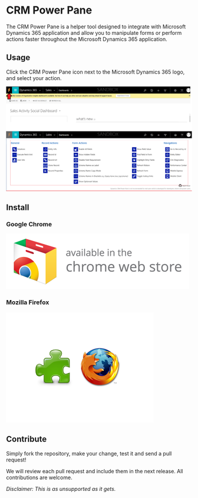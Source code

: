 # CRM Power Pane

The CRM Power Pane is a helper tool designed to integrate with Microsoft Dynamics 365 application and allow you to manipulate forms or perform actions faster throughout the Microsoft Dynamics 365 application.

## Usage
Click the CRM Power Pane icon next to the Microsoft Dynamics 365 logo, and select your action.

![CRM Power Pane Usage](./.github/assets/usage.png)

## Install

### Google Chrome

[![Dynamics CRM Power Pane on Chrome Web Store](./.github/assets/chrome-web-store-badge.png)](https://chrome.google.com/webstore/detail/dynamics-crm-power-pane/eadknamngiibbmjdfokmppfooolhdidc)

### Mozilla Firefox

[![Dynamics CRM Power Pane on Mozilla Add-Ons](./.github/assets/firefox-addon.png)](
https://addons.mozilla.org/en-US/firefox/addon/dynamics-crm-power-pane)

## Contribute

Simply fork the repository, make your change, test it and send a pull request! 

We will review each pull request and include them in the next release. All contributions are welcome.

*Disclaimer: This is as unsupported as it gets.*